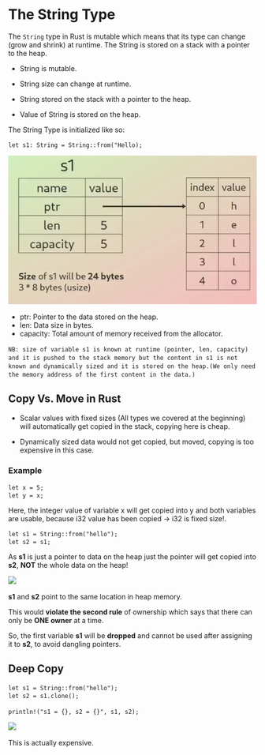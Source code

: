 # The String Type

The `String` type in Rust is mutable which means that its type can change (grow and shrink) at runtime. The String is stored on a stack with a pointer to the heap.

* String is mutable.

* String size can change at runtime.

* String stored on the stack with a pointer to the heap.

* Value of String is stored on the heap.

The String Type is initialized like so:

```
let s1: String = String::from("Hello);
```

<img src=./images/string_type.png>

* ptr: Pointer to the data stored on the heap.
* len: Data size in bytes.
* capacity: Total amount of memory received from the allocator.

```NB: size of variable s1 is known at runtime (pointer, len, capacity) and it is pushed to the stack memory but the content in s1 is not known and dynamically sized and it is stored on the heap.(We only need the memory address of the first content in the data.)```

## Copy Vs. Move in Rust

* Scalar values with fixed sizes (All types we covered at the beginning) will automatically get copied in the stack, copying here is cheap.

* Dynamically sized data would not get copied, but moved, copying is too expensive in this case.

### Example
```
let x = 5;
let y = x;
```
Here, the integer value of variable x will get copied into y and both variables are usable, because i32 value has been copied -> i32 is fixed size!.

```
let s1 = String::from("hello");
let s2 = s1;
```

As __s1__ is just a pointer to data on the heap just the pointer will get copied into __s2__, **NOT** the whole data on the heap!

<img src=./images/owner.png>

__s1__ and __s2__ point to the same location in heap memory.

This would **violate the second rule** of ownership which says that there can only be **ONE owner** at a time.

So, the first variable __s1__ will be **dropped** and cannot be used after assigning it to __s2__, to avoid dangling pointers.


## Deep Copy

```
let s1 = String::from("hello");
let s2 = s1.clone();

println!("s1 = {}, s2 = {}", s1, s2);
```

<img src=./images/deep_copy.png>

This is actually expensive.